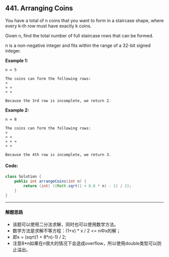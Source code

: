 ## 441. Arranging Coins

You have a total of n coins that you want to form in a staircase shape, where every k-th row must have exactly k coins.

Given n, find the total number of full staircase rows that can be formed.

n is a non-negative integer and fits within the range of a 32-bit signed integer.

**Example 1:**

```
n = 5

The coins can form the following rows:
¤
¤ ¤
¤ ¤

Because the 3rd row is incomplete, we return 2.
```
**Example 2:**
```
n = 8

The coins can form the following rows:
¤
¤ ¤
¤ ¤ ¤
¤ ¤

Because the 4th row is incomplete, we return 3.
```

#### Code:
```java
class Solution {
    public int arrangeCoins(int n) {
        return (int) ((Math.sqrt(1 + 8.0 * n) - 1) / 2);
    }
}
```

***
#### 解题思路
* 该题可以使用二分法求解，同时也可以使用数学方法。
* 数学方法是求解不等方程：(1+x) * x / 2 <= n中x的解；
* 即x = (sqrt(1 + 8*n)-1) / 2;
* 注意8*n如果在n很大的情况下会造成overflow，所以使用double类型可以防止溢出。